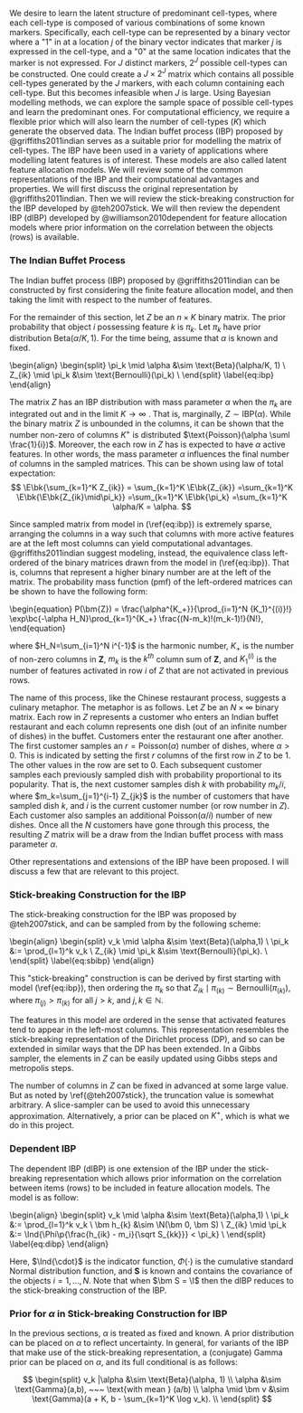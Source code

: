 We desire to learn the latent structure of predominant cell-types, where each
cell-type is composed of various combinations of some known markers.
Specifically, each cell-type can be represented by a binary vector where a "1"
in at a location $j$ of the binary vector indicates that marker $j$ is
expressed in the cell-type, and a "0" at the same location indicates that the
marker is not expressed. For $J$ distinct markers, $2^J$ possible cell-types
can be constructed. One could create a $J \times 2^J$ matrix which contains all
possible cell-types generated by the $J$ markers, with each column containing
each cell-type. But this becomes infeasible when $J$ is large. Using Bayesian
modelling methods, we can explore the sample space of possible cell-types and
learn the predominant ones. For computational efficiency, we require a flexible
prior which will also learn the number of cell-types $(K)$ which generate the
observed data. The Indian buffet process (IBP) proposed by @griffiths2011indian
serves as a suitable prior for modelling the matrix of cell-types.  The IBP
have been used in a variety of applications where modelling latent features is
of interest. These models are also called latent feature allocation models.  We
will review some of the common representations of the IBP and their
computational advantages and properties. We will first discuss the original
representation by @griffiths2011indian. Then we will review the stick-breaking
construction for the IBP developed by @teh2007stick. We will then review the
dependent IBP (dIBP) developed by @williamson2010dependent for feature
allocation models where prior information on the correlation between the objects
(rows) is available.

### The Indian Buffet Process

The Indian buffet process (IBP) proposed by @griffiths2011indian can be
constructed by first considering the finite feature allocation model, and then
taking the limit with respect to the number of features.

For the remainder of this section, let $Z$ be an $n \times K$ binary matrix.
The prior probability that object $i$ possessing feature $k$ is $\pi_k$.
Let $\pi_k$ have prior distribution $\text{Beta}(\alpha/K, 1)$. For the time being,
assume that $\alpha$ is known and fixed.

\begin{align}
\begin{split}
\pi_k \mid \alpha &\sim \text{Beta}(\alpha/K, 1) \\
Z_{ik} \mid \pi_k &\sim \text{Bernoulli}(\pi_k) \\
\end{split}
\label{eq:ibp}
\end{align}

The matrix $Z$ has an IBP distribution with mass parameter $\alpha$ when the
$\pi_k$ are integrated out and in the limit $K \rightarrow \infty$ .  That is,
marginally, $Z \sim \text{IBP}(\alpha)$. While the binary matrix $Z$ is
unbounded in the columns, it can be shown that the number non-zero of columns
$K^+$ is distributed $\text{Poisson}(\alpha \suml \frac{1}{i})$.  Moreover, the
each row in $Z$ has is expected to have $\alpha$ active features.  In other
words, the mass parameter $\alpha$ influences the final number of columns in
the sampled matrices.  This can be shown using law of total expectation:
$$
\E\bk{\sum_{k=1}^K Z_{ik}} = \sum_{k=1}^K \E\bk{Z_{ik}} 
=\sum_{k=1}^K \E\bk{\E\bk{Z_{ik}\mid\pi_k}}
=\sum_{k=1}^K \E\bk{\pi_k}
=\sum_{k=1}^K \alpha/K
= \alpha.
$$

Since sampled matrix from model in (\ref{eq:ibp}) is extremely sparse,
arranging the columns in a way such that columns with more active features are
at the left most columns can yield computational advantages.
@griffiths2011indian suggest modeling, instead, the equivalence class
left-ordered of the binary matrices drawn from the model in (\ref{eq:ibp}).
That is, columns that represent a higher binary number are at the left of the
matrix. The probability mass function (pmf) of the left-ordered matrices can be
shown to have the following form:

\begin{equation}
  P(\bm{Z}) = \frac{\alpha^{K_+}}{\prod_{i=1}^N {K_1}^{(i)}!} 
              \exp\bc{-\alpha H_N}\prod_{k=1}^{K_+}
              \frac{(N-m_k)!(m_k-1)!}{N!},
\end{equation}

where $H_N=\sum_{i=1}^N i^{-1}$ is the harmonic number, $K_+$ is
the number of non-zero columns in $\bm Z$, $m_k$ is the $k^{th}$ column sum of
$\bm Z$, and $K_1^{(i)}$ is the number of features activated in row $i$ of 
$Z$ that are not activated in previous rows.

The name of this process, like the Chinese restaurant process, suggests a
culinary metaphor. The metaphor is as follows. Let $Z$ be an $N \times \infty$
binary matrix. Each row in $Z$ represents a customer who enters an Indian
buffet restaurant and each column represents one dish (out of an infinite
number of dishes) in the buffet. Customers enter the restaurant one after
another. The first customer samples an $r=\text{Poisson}(\alpha)$ number of
dishes, where $\alpha > 0$.  This is indicated by setting the first $r$ columns
of the first row in $Z$ to be $1$.  The other values in the row are set to $0$.
Each subsequent customer samples each previously sampled dish with probability
proportional to its popularity.  That is, the next customer samples dish $k$
with probability $m_k/i$, where $m_k=\sum_{j=1}^{i-1} Z_{jk}$ is the number of
customers that have sampled dish $k$, and $i$ is the current customer number
(or row number in $Z$). Each customer also samples an additional
Poisson$(\alpha/i)$ number of new dishes.  Once all the $N$ customers have gone
through this process, the resulting $Z$ matrix will be a draw from the Indian
buffet process with mass parameter $\alpha$.

Other representations and extensions of the IBP have been proposed. I will
discuss a few that are relevant to this project.

### Stick-breaking Construction for the IBP

The stick-breaking construction for the IBP was proposed by @teh2007stick,
and can be sampled from by the following scheme:

\begin{align}
\begin{split}
v_k \mid \alpha &\sim \text{Beta}(\alpha,1) \\
\pi_k &:= \prod_{l=1}^k v_k \\
Z_{ik} \mid \pi_k &\sim \text{Bernoulli}(\pi_k). \\
\end{split}
\label{eq:sbibp}
\end{align}

This "stick-breaking" construction is can be derived by first starting with
model (\ref{eq:ibp}), then ordering the $\pi_k$ so that $Z_{ik} \mid
{\pi_{(k)}} \sim \text{Bernoulli}(\pi_{(k)})$, where $\pi_{(j)} > \pi_{(k)}$
for all $j > k$, and $j,k \in \mathbb{N}$.

The features in this model are ordered in the sense that activated features
tend to appear in the left-most columns. This representation resembles
the stick-breaking representation of the Dirichlet process (DP), and so can be 
extended in similar ways that the DP has been extended. In a Gibbs sampler, the
elements in $Z$ can be easily updated using Gibbs steps and metropolis steps.

The number of columns in $Z$ can be fixed in advanced at some large value. But
as noted by \ref{@teh2007stick}, the truncation value is somewhat arbitrary.  A
slice-sampler can be used to avoid this unnecessary approximation.
Alternatively, a prior can be placed on $K^+$, which is what we do in this
project.


### Dependent IBP

The dependent IBP (dIBP) is one extension of the IBP under the stick-breaking
representation which allows prior information on the correlation between 
items (rows) to be included in feature allocation models. The model is as
follow:

\begin{align}
\begin{split}
v_k \mid \alpha &\sim \text{Beta}(\alpha,1) \\
\pi_k &:= \prod_{l=1}^k v_k \\
\bm h_{k} &\sim \N(\bm 0, \bm S) \\
Z_{ik} \mid \pi_k &:= \Ind{\Phi\p{\frac{h_{ik} - m_i}{\sqrt S_{kk}}} < \pi_k} \\
\end{split}
\label{eq:dibp}
\end{align}

Here, $\Ind{\cdot}$ is the indicator function, $\Phi(\cdot)$ is the cumulative
standard Normal distribution function, and $\bm S$ is known and contains the
covariance of the objects $i=1,...,N$.  Note that when $\bm S = \I$ then the
dIBP reduces to the stick-breaking construction of the IBP.

### Prior for $\alpha$ in Stick-breaking Construction for IBP

In the previous sections, $\alpha$ is treated as fixed and known. A prior
distribution can be placed on $\alpha$ to reflect uncertainty. In general, for
variants of the IBP that make use of the stick-breaking representation, a
(conjugate) Gamma prior can be placed on $\alpha$, and its full conditional is
as follows:

$$
\begin{split}
v_k |\alpha &\sim \text{Beta}(\alpha, 1) \\
\alpha &\sim \text{Gamma}(a,b), ~~~ \text{with mean } (a/b) \\
\alpha \mid \bm v &\sim \text{Gamma}(a + K, b - \sum_{k=1}^K \log v_k). \\
\end{split}
$$



